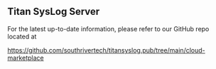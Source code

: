 ## Titan SysLog Server

For the latest up-to-date information, please refer to our GitHub repo located at

https://github.com/southrivertech/titansyslog.pub/tree/main/cloud-marketplace
